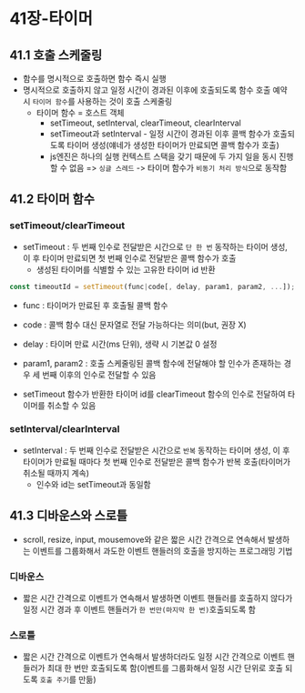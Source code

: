# 41장-타이머
## 41.1 호출 스케줄링
- 함수를 명시적으로 호출하면 함수 즉시 실행
- 명시적으로 호출하지 않고 일정 시간이 경과된 이후에 호출되도록 함수 호출 예약 시 `타이머 함수`를 사용하는 것이 호출 스케줄링
    - 타이머 함수 = 호스트 객체
        - setTimeout, setInterval, clearTimeout, clearInterval
        - setTimeout과 setInterval - 일정 시간이 경과된 이후 콜백 함수가 호출되도록 타이머 생성(얘네가 생성한 타이머가 만료되면 콜백 함수가 호출)
        - js엔진은 하나의 실행 컨텍스트 스택을 갖기 때문에 두 가지 일을 동시 진행할 수 없음 => `싱글 스레드` -> 타이머 함수가 `비동기 처리 방식`으로 동작함

## 41.2 타이머 함수
### setTimeout/clearTimeout
- setTimeout : 두 번째 인수로 전달받은 시간으로 `단 한 번` 동작하는 타이머 생성, 이 후 타이머 만료되면 첫 번째 인수로 전달받은 콜백 함수가 호출
    - 생성된 타이머를 식별할 수 있는 고유한 타이머 id 반환
```javascript
const timeoutId = setTimeout(func|code[, delay, param1, param2, ...]);
```
- func : 타이머가 만료된 후 호출될 콜백 함수
- code : 콜백 함수 대신 문자열로 전달 가능하다는 의미(but, 권장 X)
- delay : 타이머 만료 시간(ms 단위), 생략 시 기본값 0 설정
- param1, param2 : 호출 스케줄링된 콜백 함수에 전달해야 할 인수가 존재하는 경우 세 번째 이후의 인수로 전달할 수 있음

- setTimeout 함수가 반환한 타이머 id를 clearTimeout 함수의 인수로 전달하여 타이머를 취소할 수 있음

### setInterval/clearInterval
- setInterval : 두 번째 인수로 전달받은 시간으로 `반복` 동작하는 타이머 생성, 이 후 타이머가 만료될 때마다 첫 번째 인수로 전달받은 콜백 함수가 반복 호출(타이머가 취소될 때까지 계속)
    - 인수와 id는 setTimeout과 동일함

## 41.3 디바운스와 스로틀
- scroll, resize, input, mousemove와 같은 짧은 시간 간격으로 연속해서 발생하는 이벤트를 그룹화해서 과도한 이벤트 핸들러의 호출을 방지하는 프로그래밍 기법

### 디바운스
- 짧은 시간 간격으로 이벤트가 연속해서 발생하면 이벤트 핸들러를 호출하지 않다가 일정 시간 경과 후 이벤트 핸들러가 `한 번만(마지막 한 번)`호출되도록 함

### 스로틀
- 짧은 시간 간격으로 이벤트가 연속해서 발생하더라도 일정 시간 간격으로 이벤트 핸들러가 최대 한 번만 호출되도록 함(이벤트를 그룹화해서 일정 시간 단위로 호출 되도록 `호출 주기`를 만듦)
